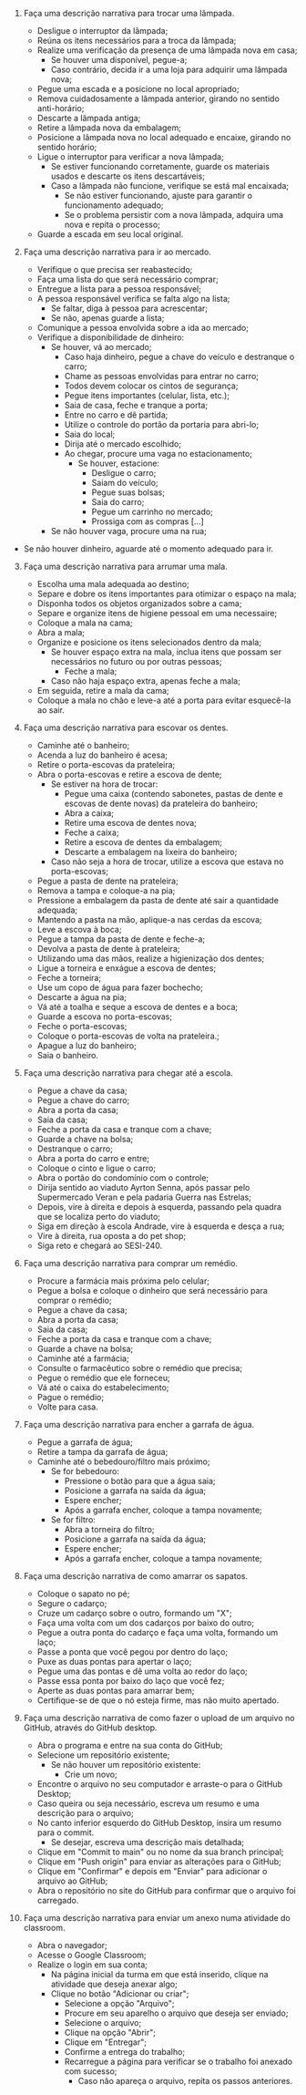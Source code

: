 1.	Faça uma descrição narrativa para trocar uma lâmpada.
    - Desligue o interruptor da lâmpada;
    - Reúna os itens necessários para a troca da lâmpada;
    - Realize uma verificação da presença de uma lâmpada nova em casa;
        - Se houver uma disponível, pegue-a;
        - Caso contrário, decida ir a uma loja para adquirir uma lâmpada nova;
    - Pegue uma escada e a posicione no local apropriado;
    - Remova cuidadosamente a lâmpada anterior, girando no sentido anti-horário;
    - Descarte a lâmpada antiga;
    - Retire a lâmpada nova da embalagem;
    - Posicione a lâmpada nova no local adequado e encaixe, girando no sentido horário;
    - Ligue o interruptor para verificar a nova lâmpada;
        - Se estiver funcionando corretamente, guarde os materiais usados e descarte os itens descartáveis;
        - Caso a lâmpada não funcione, verifique se está mal encaixada;
            - Se não estiver funcionando, ajuste para garantir o funcionamento adequado;
            - Se o problema persistir com a nova lâmpada, adquira uma nova e repita o processo;
    - Guarde a escada em seu local original.

2.	Faça uma descrição narrativa para ir ao mercado.
    - Verifique o que precisa ser reabastecido;
    - Faça uma lista do que será necessário comprar;
    - Entregue a lista para a pessoa responsável;
    - A pessoa responsável verifica se falta algo na lista;
        - Se faltar, diga à pessoa para acrescentar;
        - Se não, apenas guarde a lista;
    - Comunique a pessoa envolvida sobre a ida ao mercado;
    - Verifique a disponibilidade de dinheiro:
        - Se houver, vá ao mercado;
            - Caso haja dinheiro, pegue a chave do veículo e destranque o carro;
            - Chame as pessoas envolvidas para entrar no carro;
            - Todos devem colocar os cintos de segurança;
            - Pegue itens importantes (celular, lista, etc.);
            - Saia de casa, feche e tranque a porta;
            - Entre no carro e dê partida;
            - Utilize o controle do portão da portaria para abri-lo;
            - Saia do local;
            - Dirija até o mercado escolhido;
            - Ao chegar, procure uma vaga no estacionamento;
                - Se houver, estacione:
                    - Desligue o carro;
                    - Saiam do veículo;
                    - Pegue suas bolsas;
                    - Saia do carro;
                    - Pegue um carrinho no mercado;
                    - Prossiga com as compras [...]
        - Se não houver vaga, procure uma na rua;
  - Se não houver dinheiro, aguarde até o momento adequado para ir.

3. Faça uma descrição narrativa para arrumar uma mala.
    - Escolha uma mala adequada ao destino;
    - Separe e dobre os itens importantes para otimizar o espaço na mala;
    - Disponha todos os objetos organizados sobre a cama;
    - Separe e organize itens de higiene pessoal em uma necessaire;
    - Coloque a mala na cama;
    - Abra a mala;
    - Organize e posicione os itens selecionados dentro da mala;
        - Se houver espaço extra na mala, inclua itens que possam ser necessários no futuro ou por outras pessoas;
            - Feche a mala;
        - Caso não haja espaço extra, apenas feche a mala;
    - Em seguida, retire a mala da cama;
    - Coloque a mala no chão e leve-a até a porta para evitar esquecê-la ao sair.

4. Faça uma descrição narrativa para escovar os dentes.
    - Caminhe até o banheiro;
    - Acenda a luz do banheiro é acesa;
    - Retire o porta-escovas da prateleira;
    - Abra o porta-escovas e retire a escova de dente;
        - Se estiver na hora de trocar:
            - Pegue uma caixa (contendo sabonetes, pastas de dente e escovas de dente novas) da prateleira do banheiro;
            - Abra a caixa;
            - Retire uma escova de dentes nova;
            - Feche a caixa;
            - Retire a escova de dentes da embalagem;
            - Descarte a embalagem na lixeira do banheiro;
        - Caso não seja a hora de trocar, utilize a escova que estava no porta-escovas;
    - Pegue a pasta de dente na prateleira;
    - Remova a tampa e coloque-a na pia;
    - Pressione a embalagem da pasta de dente até sair a quantidade adequada;
    - Mantendo a pasta na mão, aplique-a nas cerdas da escova;
    - Leve a escova à boca;
    - Pegue a tampa da pasta de dente e feche-a;
    - Devolva a pasta de dente à prateleira;
    - Utilizando uma das mãos, realize a higienização dos dentes;
    - Ligue a torneira e enxágue a escova de dentes;
    - Feche a torneira;
    - Use um copo de água para fazer bochecho;
    - Descarte a água na pia;
    - Vá até a toalha e seque a escova de dentes e a boca;
    - Guarde a escova no porta-escovas;
    - Feche o porta-escovas;
    - Coloque o porta-escovas de volta na prateleira.;
    - Apague a luz do banheiro;
    - Saia o banheiro.

5. Faça uma descrição narrativa para chegar até a escola.
    - Pegue a chave da casa;
    - Pegue a chave do carro;
    - Abra a porta da casa;
    - Saia da casa;
    - Feche a porta da casa e tranque com a chave;
    - Guarde a chave na bolsa;
    - Destranque o carro;
    - Abra a porta do carro e entre;
    - Coloque o cinto e ligue o carro;
    - Abra o portão do condomínio com o controle;
    - Dirija sentido ao viaduto Ayrton Senna, após passar pelo Supermercado Veran e pela padaria Guerra nas Estrelas;
    - Depois, vire à direita e depois à esquerda, passando pela quadra que se localiza perto do viaduto;
    - Siga em direção à escola Andrade, vire à esquerda e desça a rua;
    - Vire à direita, rua oposta a do pet shop;
    - Siga reto e chegará ao SESI-240.

6. Faça uma descrição narrativa para comprar um remédio.
    - Procure a farmácia mais próxima pelo celular;
    - Pegue a bolsa e coloque o dinheiro que será necessário para comprar o remédio;
    - Pegue a chave da casa;
    - Abra a porta da casa;
    - Saia da casa;
    - Feche a porta da casa e tranque com a chave;
    - Guarde a chave na bolsa;
    - Caminhe até a farmácia;
    - Consulte o farmacêutico sobre o remédio que precisa;
    - Pegue o remédio que ele forneceu;
    - Vá até o caixa do estabelecimento;
    - Pague o remédio;
    - Volte para casa.

7. Faça uma descrição narrativa para encher a garrafa de água.
    - Pegue a garrafa de água;
    - Retire a tampa da garrafa de água;
    - Caminhe até o bebedouro/filtro mais próximo;
        - Se for bebedouro:
            - Pressione o botão para que a água saia;
            - Posicione a garrafa na saída da água;
            - Espere encher;
            - Após a garrafa encher, coloque a tampa novamente;
        - Se for filtro:
            - Abra a torneira do filtro;
            - Posicione a garrafa na saída da água;
            - Espere encher;
            - Após a garrafa encher, coloque a tampa novamente;

8. Faça uma descrição narrativa de como amarrar os sapatos.
    - Coloque o sapato no pé;
    - Segure o cadarço;
    - Cruze um cadarço sobre o outro, formando um "X";
    - Faça uma volta com um dos cadarços por baixo do outro;
    - Pegue a outra ponta do cadarço e faça uma volta, formando um laço;
    - Passe a ponta que você pegou por dentro do laço;
    - Puxe as duas pontas para apertar o laço;
    - Pegue uma das pontas e dê uma volta ao redor do laço;
    - Passe essa ponta por baixo do laço que você fez;
    - Aperte as duas pontas para amarrar bem;
    - Certifique-se de que o nó esteja firme, mas não muito apertado.

9. Faça uma descrição narrativa de como fazer o upload de um arquivo no GitHub, através do GitHub desktop.
    - Abra o programa e entre na sua conta do GitHub;
    - Selecione um repositório existente;
        - Se não houver um repositório existente:
            - Crie um novo;
    - Encontre o arquivo no seu computador e arraste-o para o GitHub Desktop;
    - Caso queira ou seja necessário, escreva um resumo e uma descrição para o arquivo;
    - No canto inferior esquerdo do GitHub Desktop, insira um resumo para o commit.
        - Se desejar, escreva uma descrição mais detalhada;
    - Clique em "Commit to main" ou no nome da sua branch principal;
    - Clique em "Push origin" para enviar as alterações para o GitHub;
    - Clique em "Confirmar" e depois em "Enviar" para adicionar o arquivo ao GitHub;
    - Abra o repositório no site do GitHub para confirmar que o arquivo foi carregado.

10. Faça uma descrição narrativa para enviar um anexo numa atividade do classroom.
    - Abra o navegador;
    - Acesse o Google Classroom;
    - Realize o login em sua conta;
        - Na página inicial da turma em que está inserido, clique na atividade que deseja anexar algo;
        - Clique no botão "Adicionar ou criar";
            - Selecione a opção "Arquivo";
            - Procure em seu aparelho o arquivo que deseja ser enviado;
            - Selecione o arquivo;
            - Clique na opção "Abrir";
            - Clique em "Entregar";
            - Confirme a entrega do trabalho;
            - Recarregue a página para verificar se o trabalho foi anexado com sucesso;
                - Caso não apareça o arquivo, repita os passos anteriores.
